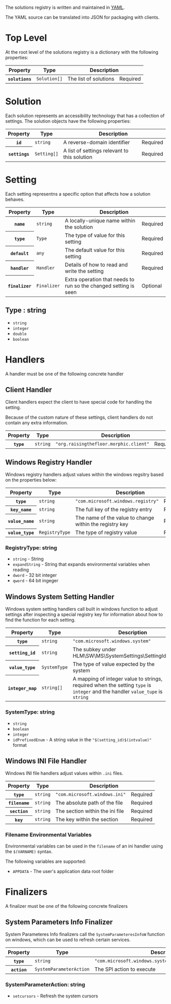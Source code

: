 The solutions registry is written and maintained in [YAML](https://yaml.org).

The YAML source can be translated into JSON for packaging with clients.

Top Level
=========

At the root level of the solutions registry is a dictionary with the following
properties:

<table>
    <thead>
        <tr>
            <th>Property</th>
            <th>Type</th>
            <th colspan="2">Description</th>
        </tr>
    <tbody>
        <tr>
            <th><code>solutions</code></th>
            <td><code>Solution[]</code></td>
            <td>The list of solutions</td>
            <td>Required</td>
        </tr>
    </tbody>
</table>

Solution
========

Each solution represents an accessibility technology that has a collection of
settings.  The solution objects have the following properties:

<table>
    <thead>
        <tr>
            <th>Property</th>
            <th>Type</th>
            <th colspan="2">Description</th>
        </tr>
    <tbody>
        <tr>
            <th><code>id</code></th>
            <td><code>string</code></td>
            <td>A reverse-domain identifier</td>
            <td>Required</td>
        </tr>
        <tr>
            <th><code>settings</code></th>
            <td><code>Setting[]</code></td>
            <td>A list of settings relevant to this solution</td>
            <td>Required</td>
        </tr>
    </tbody>
</table>

Setting
=======

Each setting representns a specific option that affects how a solution behaves.

<table>
    <thead>
        <tr>
            <th>Property</th>
            <th>Type</th>
            <th colspan="2">Description</th>
        </tr>
    <tbody>
        <tr>
            <th><code>name</code></th>
            <td><code>string</code></td>
            <td>A locally-unique name within the solution</td>
            <td>Required</td>
        </tr>
        <tr>
            <th><code>type</code></th>
            <td><code>Type</code></td>
            <td>The type of value for this setting</td>
            <td>Required</td>
        </tr>
        <tr>
            <th><code>default</code></th>
            <td><code>any</code></td>
            <td>The default value for this setting</td>
            <td>Required</td>
        </tr>
        <tr>
            <th><code>handler</code></th>
            <td><code>Handler</code></td>
            <td>Details of how to read and write the setting</td>
            <td>Required</td>
        </tr>
        <tr>
            <th><code>finalizer</code></th>
            <td><code>Finalizer</code></td>
            <td>Extra operation that needs to run so the changed setting is seen</td>
            <td>Optional</td>
        </tr>
    </tbody>
</table>

Type : string
-----

* `string`
* `integer`
* `double`
* `boolean`

Handlers
=======

A handler must be one of the following concrete handler

Client Handler
-----

Client handlers expect the client to have special code for handling the setting.

Because of the custom nature of these settings, client handlers do not contain
any extra information.

<table>
    <thead>
        <tr>
            <th>Property</th>
            <th>Type</th>
            <th colspan="2">Description</th>
        </tr>
    <tbody>
        <tr>
            <th><code>type</code></th>
            <td><code>string</code></td>
            <td><code>"org.raisingthefloor.morphic.client"</code></td>
            <td>Required</td>
        </tr>
    </tbody>
</table>

Windows Registry Handler
-----

Windows registry handlers adjust values within the windows regsitry based on
the properties below:

<table>
    <thead>
        <tr>
            <th>Property</th>
            <th>Type</th>
            <th colspan="2">Description</th>
        </tr>
    <tbody>
        <tr>
            <th><code>type</code></th>
            <td><code>string</code></td>
            <td><code>"com.microsoft.windows.registry"</code></td>
            <td>Required</td>
        </tr>
        <tr>
            <th><code>key_name</code></th>
            <td><code>string</code></td>
            <td>The full key of the registry entry</td>
            <td>Required</td>
        </tr>
        <tr>
            <th><code>value_name</code></th>
            <td><code>string</code></td>
            <td>The name of the value to change within the registry key</td>
            <td>Required</td>
        </tr>
        <tr>
            <th><code>value_type</code></th>
            <td><code>RegistryType</code></td>
            <td>The type of registry value</td>
            <td>Required</td>
        </tr>
    </tbody>
</table>

### RegistryType: string

* `string` - String
* `expandString` - String that expands environmental variables when reading
* `dword` - 32 bit integer
* `qword` - 64 bit ingeger

Windows System Setting Handler
-----

Windows system setting handlers call built in windows function to adjust
settings after inspecting a special registry key for information about
how to find the function for each setting.

<table>
    <thead>
        <tr>
            <th>Property</th>
            <th>Type</th>
            <th colspan="2">Description</th>
        </tr>
    <tbody>
        <tr>
            <th><code>type</code></th>
            <td><code>string</code></td>
            <td><code>"com.microsoft.windows.system"</code></td>
            <td>Required</td>
        </tr>
        <tr>
            <th><code>setting_id</code></th>
            <td><code>string</code></td>
            <td>The subkey under HLM\SW\MS\SystemSettings\SettingId</td>
            <td>Required</td>
        </tr>
        <tr>
            <th><code>value_type</code></th>
            <td><code>SystemType</code></td>
            <td>The type of value expected by the system</td>
            <td>Required</td>
        </tr>
        <tr>
            <th><code>integer_map</code></th>
            <td><code>string[]</code></td>
            <td>A mapping of integer value to strings, required when the setting <code>type</code> is <code>integer</code> and the handler <code>value_tupe</code> is <code>string</code></td>
            <td>Optional</td>
        </tr>
    </tbody>
</table>

### SystemType: string

* `string`
* `boolean`
* `integer`
* `idPrefixedEnum` - A string value in the `"$(setting_id)$(intvalue)"` format

Windows INI File Handler
-----

Windows INI file handlers adjust values within `.ini` files.

<table>
    <thead>
        <tr>
            <th>Property</th>
            <th>Type</th>
            <th colspan="2">Description</th>
        </tr>
    <tbody>
        <tr>
            <th><code>type</code></th>
            <td><code>string</code></td>
            <td><code>"com.microsoft.windows.ini"</code></td>
            <td>Required</td>
        </tr>
        <tr>
            <th><code>filename</code></th>
            <td><code>string</code></td>
            <td>The absolute path of the file</td>
            <td>Required</td>
        </tr>
        <tr>
            <th><code>section</code></th>
            <td><code>string</code></td>
            <td>The section within the ini file</td>
            <td>Required</td>
        </tr>
        <tr>
            <th><code>key</code></th>
            <td><code>string</code></td>
            <td>The key within the section</td>
            <td>Required</td>
        </tr>
    </tbody>
</table>

### Filename Environmental Variables

Environmental variables can be used in the `filename` of an ini handler using
the `$(VARNAME)` syntax.

The following variables are supported:

* `APPDATA` - The user's application data root folder


Finalizers
=======

A finalizer must be one of the following concrete finalizers

System Parameters Info Finalizer
-----

System Parameteres Info finalizers call the `SystemParameteresInfoW` function
on windows, which can be used to refresh certain services.

<table>
    <thead>
        <tr>
            <th>Property</th>
            <th>Type</th>
            <th colspan="2">Description</th>
        </tr>
    <tbody>
        <tr>
            <th><code>type</code></th>
            <td><code>string</code></td>
            <td><code>"com.microsoft.windows.systemParametersInfo"</code></td>
            <td>Required</td>
        </tr>
        <tr>
            <th><code>action</code></th>
            <td><code>SystemParameterAction</code></td>
            <td>The SPI action to execute</td>
            <td>Required</td>
        </tr>
    </tbody>
</table>


### SystemParameterAction: string

* `setcursors` - Refresh the system cursors
